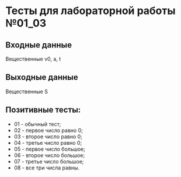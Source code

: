 # Тесты для лабораторной работы №01_03

## Входные данные
Вещественные v0, a, t

## Выходные данные
Вещественные S

## Позитивные тесты:
- 01 - обычный тест;
- 02 - первое число равно 0;
- 03 - второе число равно 0;
- 04 - третье число равно 0;
- 05 - первое число большое;
- 06 - второе число большое;
- 07 - третье число большое;
- 08 - все три числа равны.
